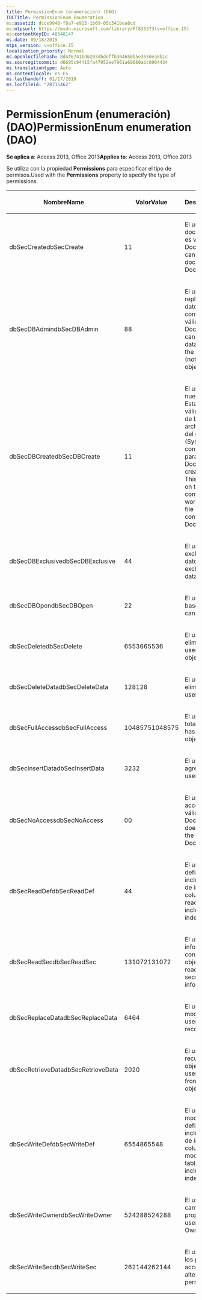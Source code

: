 ```yaml
---
title: PermissionEnum (enumeración) (DAO)
TOCTitle: PermissionEnum Enumeration
ms:assetid: dcce9940-f8a7-e915-1b69-05c341bea8cd
ms:mtpsurl: https://msdn.microsoft.com/library/Ff835373(v=office.15)
ms:contentKeyID: 48548147
ms.date: 09/18/2015
mtps_version: v=office.15
localization_priority: Normal
ms.openlocfilehash: 8d4f6741bd6203dbdeffb364650b5e3550ea8b1c
ms.sourcegitcommit: d6695c94415fa47952ee7961a69660abc0904434
ms.translationtype: Auto
ms.contentlocale: es-ES
ms.lasthandoff: 01/17/2019
ms.locfileid: "28715462"
---
```

# <a name="permissionenum-enumeration-dao"></a><span data-ttu-id="c1f40-102">PermissionEnum (enumeración) (DAO)</span><span class="sxs-lookup"><span data-stu-id="c1f40-102">PermissionEnum enumeration (DAO)</span></span>


<span data-ttu-id="c1f40-103">**Se aplica a**: Access 2013, Office 2013</span><span class="sxs-lookup"><span data-stu-id="c1f40-103">**Applies to**: Access 2013, Office 2013</span></span>

<span data-ttu-id="c1f40-104">Se utiliza con la propiedad **Permissions** para especificar el tipo de permisos.</span><span class="sxs-lookup"><span data-stu-id="c1f40-104">Used with the **Permissions** property to specify the type of permissions.</span></span>

<table>
<colgroup>
<col style="width: 33%" />
<col style="width: 33%" />
<col style="width: 33%" />
</colgroup>
<thead>
<tr class="header">
<th><p><span data-ttu-id="c1f40-105">Nombre</span><span class="sxs-lookup"><span data-stu-id="c1f40-105">Name</span></span></p></th>
<th><p><span data-ttu-id="c1f40-106">Valor</span><span class="sxs-lookup"><span data-stu-id="c1f40-106">Value</span></span></p></th>
<th><p><span data-ttu-id="c1f40-107">Descripción</span><span class="sxs-lookup"><span data-stu-id="c1f40-107">Description</span></span></p></th>
</tr>
</thead>
<tbody>
<tr class="odd">
<td><p><span data-ttu-id="c1f40-108">dbSecCreate</span><span class="sxs-lookup"><span data-stu-id="c1f40-108">dbSecCreate</span></span></p></td>
<td><p><span data-ttu-id="c1f40-109">1</span><span class="sxs-lookup"><span data-stu-id="c1f40-109">1</span></span></p></td>
<td><p><span data-ttu-id="c1f40-110">El usuario puede crear documentos nuevos (no es válido para objetos Document).</span><span class="sxs-lookup"><span data-stu-id="c1f40-110">The user can create new documents (not valid for Document objects).</span></span></p></td>
</tr>
<tr class="even">
<td><p><span data-ttu-id="c1f40-111">dbSecDBAdmin</span><span class="sxs-lookup"><span data-stu-id="c1f40-111">dbSecDBAdmin</span></span></p></td>
<td><p><span data-ttu-id="c1f40-112">8</span><span class="sxs-lookup"><span data-stu-id="c1f40-112">8</span></span></p></td>
<td><p><span data-ttu-id="c1f40-113">El usuario puede replicar una base de datos y cambiar su contraseña (no es válido para objetos Document).</span><span class="sxs-lookup"><span data-stu-id="c1f40-113">The user can replicate a database and change the database password (not valid for Document objects).</span></span></p></td>
</tr>
<tr class="odd">
<td><p><span data-ttu-id="c1f40-114">dbSecDBCreate</span><span class="sxs-lookup"><span data-stu-id="c1f40-114">dbSecDBCreate</span></span></p></td>
<td><p><span data-ttu-id="c1f40-115">1</span><span class="sxs-lookup"><span data-stu-id="c1f40-115">1</span></span></p></td>
<td><p><span data-ttu-id="c1f40-p101">El usuario puede crear nuevas bases de datos. Esta opción sólo es válida en el contenedor de bases de datos en el archivo de información del grupo de trabajo (Systen.mdw). Esta constante no es válida para objetos Document.</span><span class="sxs-lookup"><span data-stu-id="c1f40-p101">The user can create new databases. This option is valid only on the Databases container in the workgroup information file (Systen.mdw). This constant is not valid for Document objects.</span></span></p></td>
</tr>
<tr class="even">
<td><p><span data-ttu-id="c1f40-119">dbSecDBExclusive</span><span class="sxs-lookup"><span data-stu-id="c1f40-119">dbSecDBExclusive</span></span></p></td>
<td><p><span data-ttu-id="c1f40-120">4</span><span class="sxs-lookup"><span data-stu-id="c1f40-120">4</span></span></p></td>
<td><p><span data-ttu-id="c1f40-121">El usuario tiene acceso exclusivo a la base de datos.</span><span class="sxs-lookup"><span data-stu-id="c1f40-121">The user has exclusive access to the database.</span></span></p></td>
</tr>
<tr class="odd">
<td><p><span data-ttu-id="c1f40-122">dbSecDBOpen</span><span class="sxs-lookup"><span data-stu-id="c1f40-122">dbSecDBOpen</span></span></p></td>
<td><p><span data-ttu-id="c1f40-123">2</span><span class="sxs-lookup"><span data-stu-id="c1f40-123">2</span></span></p></td>
<td><p><span data-ttu-id="c1f40-124">El usuario puede abrir la base de datos.</span><span class="sxs-lookup"><span data-stu-id="c1f40-124">The user can open the database.</span></span></p></td>
</tr>
<tr class="even">
<td><p><span data-ttu-id="c1f40-125">dbSecDelete</span><span class="sxs-lookup"><span data-stu-id="c1f40-125">dbSecDelete</span></span></p></td>
<td><p><span data-ttu-id="c1f40-126">65536</span><span class="sxs-lookup"><span data-stu-id="c1f40-126">65536</span></span></p></td>
<td><p><span data-ttu-id="c1f40-127">El usuario puede eliminar el objeto.</span><span class="sxs-lookup"><span data-stu-id="c1f40-127">The user can delete the object.</span></span></p></td>
</tr>
<tr class="odd">
<td><p><span data-ttu-id="c1f40-128">dbSecDeleteData</span><span class="sxs-lookup"><span data-stu-id="c1f40-128">dbSecDeleteData</span></span></p></td>
<td><p><span data-ttu-id="c1f40-129">128</span><span class="sxs-lookup"><span data-stu-id="c1f40-129">128</span></span></p></td>
<td><p><span data-ttu-id="c1f40-130">El usuario puede eliminar registros.</span><span class="sxs-lookup"><span data-stu-id="c1f40-130">The user can delete records.</span></span></p></td>
</tr>
<tr class="even">
<td><p><span data-ttu-id="c1f40-131">dbSecFullAccess</span><span class="sxs-lookup"><span data-stu-id="c1f40-131">dbSecFullAccess</span></span></p></td>
<td><p><span data-ttu-id="c1f40-132">1048575</span><span class="sxs-lookup"><span data-stu-id="c1f40-132">1048575</span></span></p></td>
<td><p><span data-ttu-id="c1f40-133">El usuario tiene acceso total al objeto.</span><span class="sxs-lookup"><span data-stu-id="c1f40-133">The user has full access to the object.</span></span></p></td>
</tr>
<tr class="odd">
<td><p><span data-ttu-id="c1f40-134">dbSecInsertData</span><span class="sxs-lookup"><span data-stu-id="c1f40-134">dbSecInsertData</span></span></p></td>
<td><p><span data-ttu-id="c1f40-135">32</span><span class="sxs-lookup"><span data-stu-id="c1f40-135">32</span></span></p></td>
<td><p><span data-ttu-id="c1f40-136">El usuario puede agregar registros.</span><span class="sxs-lookup"><span data-stu-id="c1f40-136">The user can add records.</span></span></p></td>
</tr>
<tr class="even">
<td><p><span data-ttu-id="c1f40-137">dbSecNoAccess</span><span class="sxs-lookup"><span data-stu-id="c1f40-137">dbSecNoAccess</span></span></p></td>
<td><p><span data-ttu-id="c1f40-138">0</span><span class="sxs-lookup"><span data-stu-id="c1f40-138">0</span></span></p></td>
<td><p><span data-ttu-id="c1f40-139">El usuario no tiene acceso al objeto (no es válido para objetos Document).</span><span class="sxs-lookup"><span data-stu-id="c1f40-139">The user does not have access to the object (not valid for Document objects).</span></span></p></td>
</tr>
<tr class="odd">
<td><p><span data-ttu-id="c1f40-140">dbSecReadDef</span><span class="sxs-lookup"><span data-stu-id="c1f40-140">dbSecReadDef</span></span></p></td>
<td><p><span data-ttu-id="c1f40-141">4</span><span class="sxs-lookup"><span data-stu-id="c1f40-141">4</span></span></p></td>
<td><p><span data-ttu-id="c1f40-142">El usuario puede leer la definición de tabla, incluida la información de índice y de columnas.</span><span class="sxs-lookup"><span data-stu-id="c1f40-142">The user can read the table definition, including column and index information.</span></span></p></td>
</tr>
<tr class="even">
<td><p><span data-ttu-id="c1f40-143">dbSecReadSec</span><span class="sxs-lookup"><span data-stu-id="c1f40-143">dbSecReadSec</span></span></p></td>
<td><p><span data-ttu-id="c1f40-144">131072</span><span class="sxs-lookup"><span data-stu-id="c1f40-144">131072</span></span></p></td>
<td><p><span data-ttu-id="c1f40-145">El usuario puede leer la información relacionada con la seguridad del objeto.</span><span class="sxs-lookup"><span data-stu-id="c1f40-145">The user can read the object's security-related information.</span></span></p></td>
</tr>
<tr class="odd">
<td><p><span data-ttu-id="c1f40-146">dbSecReplaceData</span><span class="sxs-lookup"><span data-stu-id="c1f40-146">dbSecReplaceData</span></span></p></td>
<td><p><span data-ttu-id="c1f40-147">64</span><span class="sxs-lookup"><span data-stu-id="c1f40-147">64</span></span></p></td>
<td><p><span data-ttu-id="c1f40-148">El usuario puede modificar registros.</span><span class="sxs-lookup"><span data-stu-id="c1f40-148">The user can modify records.</span></span></p></td>
</tr>
<tr class="even">
<td><p><span data-ttu-id="c1f40-149">dbSecRetrieveData</span><span class="sxs-lookup"><span data-stu-id="c1f40-149">dbSecRetrieveData</span></span></p></td>
<td><p><span data-ttu-id="c1f40-150">20</span><span class="sxs-lookup"><span data-stu-id="c1f40-150">20</span></span></p></td>
<td><p><span data-ttu-id="c1f40-151">El usuario puede recuperar datos del objeto Document.</span><span class="sxs-lookup"><span data-stu-id="c1f40-151">The user can retrieve data from the Document object.</span></span></p></td>
</tr>
<tr class="odd">
<td><p><span data-ttu-id="c1f40-152">dbSecWriteDef</span><span class="sxs-lookup"><span data-stu-id="c1f40-152">dbSecWriteDef</span></span></p></td>
<td><p><span data-ttu-id="c1f40-153">65548</span><span class="sxs-lookup"><span data-stu-id="c1f40-153">65548</span></span></p></td>
<td><p><span data-ttu-id="c1f40-154">El usuario puede modificar o eliminar la definición de tabla, incluida la información de índice y de columnas.</span><span class="sxs-lookup"><span data-stu-id="c1f40-154">The user can modify or delete the table definition, including column and index information.</span></span></p></td>
</tr>
<tr class="even">
<td><p><span data-ttu-id="c1f40-155">dbSecWriteOwner</span><span class="sxs-lookup"><span data-stu-id="c1f40-155">dbSecWriteOwner</span></span></p></td>
<td><p><span data-ttu-id="c1f40-156">524288</span><span class="sxs-lookup"><span data-stu-id="c1f40-156">524288</span></span></p></td>
<td><p><span data-ttu-id="c1f40-157">El usuario puede cambiar el valor de la propiedad Owner.</span><span class="sxs-lookup"><span data-stu-id="c1f40-157">The user can change the Owner property setting.</span></span></p></td>
</tr>
<tr class="odd">
<td><p><span data-ttu-id="c1f40-158">dbSecWriteSec</span><span class="sxs-lookup"><span data-stu-id="c1f40-158">dbSecWriteSec</span></span></p></td>
<td><p><span data-ttu-id="c1f40-159">262144</span><span class="sxs-lookup"><span data-stu-id="c1f40-159">262144</span></span></p></td>
<td><p><span data-ttu-id="c1f40-160">El usuario puede alterar los permisos de acceso.</span><span class="sxs-lookup"><span data-stu-id="c1f40-160">The user can alter access permissions.</span></span></p></td>
</tr>
</tbody>
</table>

